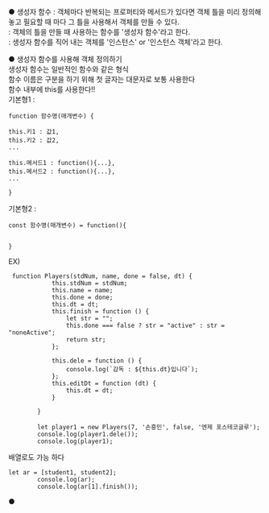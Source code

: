● 생성자 함수 : 객체마다 반복되는 프로퍼티와 메서드가 있다면 객체 틀을 미리 정의해 놓고 필요할 때 마다 그 틀을 사용해서 객체를 만들 수 있다. <br>
               : 객체의 틀을 만들 때 사용하는 함수를 '생성자 함수'라고 한다.<br>
               : 생성자 함수를 직어 내는 객체를 '인스턴스' or '인스턴스 객체'라고 한다. <br>

● 생성자 함수를 사용해 객체 정의하기<br>
생성자 함수는 일반적인 함수와 같은 형식<br>
함수 이름은 구분을 하기 위해 첫 글자는 대문자로 보통 사용한다<br>
함수 내부에 this를 사용한다!!<br>
기본형1 :
```
function 함수명(매개변수) {

this.키1 : 값1,
this.키2 : 값2,
...

this.메서드1 : function(){...},
this.메서드2 : function(){...},
...

}
```

기본형2 :
```
const 함수명(매개변수) = function(){


}
```
EX)
```
 function Players(stdNum, name, done = false, dt) {
            this.stdNum = stdNum;
            this.name = name;
            this.done = done;
            this.dt = dt;
            this.finish = function () {
                let str = "";
                this.done === false ? str = "active" : str = "noneActive";
                return str;
            };

            this.dele = function () {
                console.log(`감독 : ${this.dt}입니다`);
            };
            this.editDt = function (dt) {
                this.dt = dt;
            }

        }

        let player1 = new Players(7, '손흥민', false, '엔제 포스테코글루');
        console.log(player1.dele());
        console.log(player1);

```
배열로도 가능 하다
```
let ar = [student1, student2];
        console.log(ar);
        console.log(ar[1].finish());
```


● 